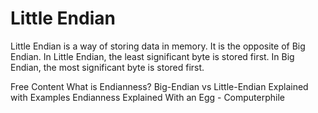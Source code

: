# Little Endian

Little Endian is a way of storing data in memory. It is the opposite of Big Endian. In Little Endian, the least significant byte is stored first. In Big Endian, the most significant byte is stored first.

<ResourceGroupTitle>Free Content</ResourceGroupTitle>
<BadgeLink colorScheme='yellow' badgeText='Read' href='https://www.freecodecamp.org/news/what-is-endianness-big-endian-vs-little-endian/'>What is Endianness? Big-Endian vs Little-Endian Explained with Examples</BadgeLink>
<BadgeLink colorScheme='red' badgeText='Watch' href='https://www.youtube.com/watch?v=JrNF0KRAlyo'></BadgeLink>
<BadgeLink colorScheme='red' badgeText='Watch' href='https://www.youtube.com/watch?v=NcaiHcBvDR4'>Endianness Explained With an Egg - Computerphile</BadgeLink>
